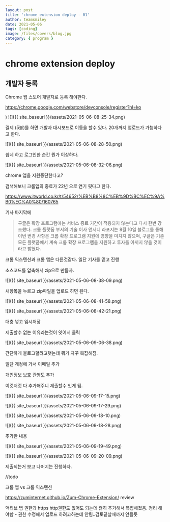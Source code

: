 ```yaml
---
layout: post
title: 'chrome extension deploy - 01'
author: teamsmiley
date: 2021-05-06
tags: [coding]
image: /files/covers/blog.jpg
category: { program }
---
```


# chrome extension deploy

## 개발자 등록

Chrome 웹 스토어 개발자로 등록 해야한다.

<https://chrome.google.com/webstore/devconsole/register?hl=ko>

)
![]({{ site_baseurl }}/assets/2021-05-06-08-25-34.png)

결제 (5불)를 하면 개발자 대시보드로 이동을 할수 있다. 20개까지 업로드가 가능하다고 한다.

![]({{ site_baseurl }}/assets/2021-05-06-08-28-50.png)

쉽네 하고 로그인한 순간 뭔가 이상하다.

![]({{ site_baseurl }}/assets/2021-05-06-08-32-06.png)

chrome 앱을 지원중단한다고?

검색해보니 크롬앱의 종료가 22년 으로 연기 됫다고 한다.

<https://www.itworld.co.kr/t/54652/%EB%B8%8C%EB%9D%BC%EC%9A%B0%EC%A0%80/160765>

기사 마지막에

> 구글은 확장 프로그램에는 서비스 종료 기간이 적용되지 않는다고 다시 한번 강조했다. 크롬 플랫폼 부서의 기술 이사 앤서니 라포지는 8월 10일 블로그를 통해 이번 변경 사항은 크롬 확장 프로그램 지원에 영향을 미치지 않으며, 구글은 기존 모든 플랫폼에서 계속 크롬 확장 프로그램을 지원하고 투자를 아끼지 않을 것이라고 밝혔다.

크롬 익스텐션과 크롬 앱은 다른것같다. 일단 기사를 믿고 진행

소스코드를 압축해서 zip으로 만들자.

![]({{ site_baseurl }}/assets/2021-05-06-08-38-09.png)

새항목을 누르고 zip파일을 업로드 하면 된다.

![]({{ site_baseurl }}/assets/2021-05-06-08-41-58.png)

![]({{ site_baseurl }}/assets/2021-05-06-08-42-21.png)

대충 넣고 임시저장

제출할수 없는 이유라는것이 잇어서 클릭

![]({{ site_baseurl }}/assets/2021-05-06-09-06-38.png)

간단하게 블로그할려고햇는데 뭐가 자꾸 복잡해짐.

일단 계정에 가서 이메일 추가

개인정보 보호 관행도 추가

이것저것 다 추가해주니 제출할수 잇게 됨.

![]({{ site_baseurl }}/assets/2021-05-06-09-17-15.png)

![]({{ site_baseurl }}/assets/2021-05-06-09-17-29.png)

![]({{ site_baseurl }}/assets/2021-05-06-09-18-10.png)

![]({{ site_baseurl }}/assets/2021-05-06-09-18-28.png)

추가한 내용

![]({{ site_baseurl }}/assets/2021-05-06-09-19-49.png)

![]({{ site_baseurl }}/assets/2021-05-06-09-20-09.png)

제출되는거 보고 나머지는 진행하자.

//todo

크롬 앱 vs 크롬 익스텐션

https://zuminternet.github.io/Zum-Chrome-Extension/ review

액티브 탭 권한과 https http권한도 없어도 되는데 괞히 추가해서 복잡해졌음. 정리 해야함 - 권한 수정해서 업로드 하려고하는데 안됨..검토끝날때까지 안될듯
